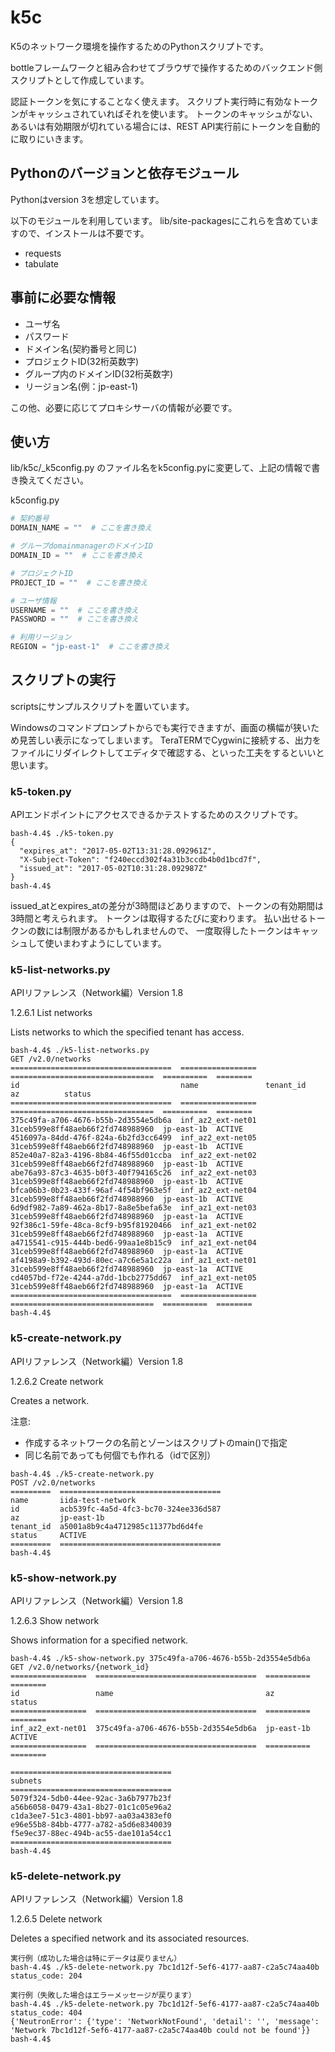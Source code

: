 # k5c

K5のネットワーク環境を操作するためのPythonスクリプトです。

bottleフレームワークと組み合わせてブラウザで操作するためのバックエンド側スクリプトとして作成しています。

認証トークンを気にすることなく使えます。
スクリプト実行時に有効なトークンがキャッシュされていればそれを使います。
トークンのキャッシュがない、あるいは有効期限が切れている場合には、REST API実行前にトークンを自動的に取りにいきます。


## Pythonのバージョンと依存モジュール

Pythonはversion 3を想定しています。

以下のモジュールを利用しています。
lib/site-packagesにこれらを含めていますので、インストールは不要です。

 - requests
 - tabulate


## 事前に必要な情報

- ユーザ名
- パスワード
- ドメイン名(契約番号と同じ)
- プロジェクトID(32桁英数字)
- グループ内のドメインID(32桁英数字)
- リージョン名(例：jp-east-1)

この他、必要に応じてプロキシサーバの情報が必要です。


## 使い方

lib/k5c/_k5config.py のファイル名をk5config.pyに変更して、上記の情報で書き換えてください。

k5config.py

```python
# 契約番号
DOMAIN_NAME = ""  # ここを書き換え

# グループdomainmanagerのドメインID
DOMAIN_ID = ""  # ここを書き換え

# プロジェクトID
PROJECT_ID = ""  # ここを書き換え

# ユーザ情報
USERNAME = ""  # ここを書き換え
PASSWORD = ""  # ここを書き換え

# 利用リージョン
REGION = "jp-east-1"  # ここを書き換え
```


## スクリプトの実行

scriptsにサンプルスクリプトを置いています。

Windowsのコマンドプロンプトからでも実行できますが、画面の横幅が狭いため見苦しい表示になってしまいます。
TeraTERMでCygwinに接続する、出力をファイルにリダイレクトしてエディタで確認する、といった工夫をするといいと思います。


### k5-token.py

APIエンドポイントにアクセスできるかテストするためのスクリプトです。

```
bash-4.4$ ./k5-token.py
{
  "expires_at": "2017-05-02T13:31:28.092961Z",
  "X-Subject-Token": "f240eccd302f4a31b3ccdb4b0d1bcd7f",
  "issued_at": "2017-05-02T10:31:28.092987Z"
}
bash-4.4$
```

issued_atとexpires_atの差分が3時間ほどありますので、トークンの有効期間は3時間と考えられます。
トークンは取得するたびに変わります。
払い出せるトークンの数には制限があるかもしれませんので、
一度取得したトークンはキャッシュして使いまわすようにしています。


### k5-list-networks.py

APIリファレンス（Network編）Version 1.8

1.2.6.1 List networks

Lists networks to which the specified tenant has access.

```
bash-4.4$ ./k5-list-networks.py
GET /v2.0/networks
====================================  =================  ================================  ==========  ========
id                                    name               tenant_id                         az          status
====================================  =================  ================================  ==========  ========
375c49fa-a706-4676-b55b-2d3554e5db6a  inf_az2_ext-net01  31ceb599e8ff48aeb66f2fd748988960  jp-east-1b  ACTIVE
4516097a-84dd-476f-824a-6b2fd3cc6499  inf_az2_ext-net05  31ceb599e8ff48aeb66f2fd748988960  jp-east-1b  ACTIVE
852e40a7-82a3-4196-8b84-46f55d01ccba  inf_az2_ext-net02  31ceb599e8ff48aeb66f2fd748988960  jp-east-1b  ACTIVE
abe76a93-87c3-4635-b0f3-40f794165c26  inf_az2_ext-net03  31ceb599e8ff48aeb66f2fd748988960  jp-east-1b  ACTIVE
bfca06b3-0b23-433f-96af-4f54bf963e5f  inf_az2_ext-net04  31ceb599e8ff48aeb66f2fd748988960  jp-east-1b  ACTIVE
6d9df982-7a89-462a-8b17-8a8e5befa63e  inf_az1_ext-net03  31ceb599e8ff48aeb66f2fd748988960  jp-east-1a  ACTIVE
92f386c1-59fe-48ca-8cf9-b95f81920466  inf_az1_ext-net02  31ceb599e8ff48aeb66f2fd748988960  jp-east-1a  ACTIVE
a4715541-c915-444b-bed6-99aa1e8b15c9  inf_az1_ext-net04  31ceb599e8ff48aeb66f2fd748988960  jp-east-1a  ACTIVE
af4198a9-b392-493d-80ec-a7c6e5a1c22a  inf_az1_ext-net01  31ceb599e8ff48aeb66f2fd748988960  jp-east-1a  ACTIVE
cd4057bd-f72e-4244-a7dd-1bcb2775dd67  inf_az1_ext-net05  31ceb599e8ff48aeb66f2fd748988960  jp-east-1a  ACTIVE
====================================  =================  ================================  ==========  ========
bash-4.4$
```


### k5-create-network.py

APIリファレンス（Network編）Version 1.8

1.2.6.2 Create network

Creates a network.

注意:
 - 作成するネットワークの名前とゾーンはスクリプトのmain()で指定
 - 同じ名前であっても何個でも作れる（idで区別）


```
bash-4.4$ ./k5-create-network.py
POST /v2.0/networks
=========  ====================================
name       iida-test-network
id         acb539fc-4a5d-4fc3-bc70-324ee336d587
az         jp-east-1b
tenant_id  a5001a8b9c4a4712985c11377bd6d4fe
status     ACTIVE
=========  ====================================
bash-4.4$
```


### k5-show-network.py

APIリファレンス（Network編）Version 1.8

1.2.6.3 Show network

Shows information for a specified network.

```
bash-4.4$ ./k5-show-network.py 375c49fa-a706-4676-b55b-2d3554e5db6a
GET /v2.0/networks/{network_id}
=================  ====================================  ==========  ========
id                 name                                  az          status
=================  ====================================  ==========  ========
inf_az2_ext-net01  375c49fa-a706-4676-b55b-2d3554e5db6a  jp-east-1b  ACTIVE
=================  ====================================  ==========  ========

====================================
subnets
====================================
5079f324-5db0-44ee-92ac-3a6b7977b23f
a56b6058-0479-43a1-8b27-01c1c05e96a2
c1da3ee7-51c3-4801-bb97-aa03a4383ef0
e96e55b8-84bb-4777-a782-a5d6e8340039
f5e9ec37-88ec-494b-ac55-dae101a54cc1
====================================
bash-4.4$
```

### k5-delete-network.py

APIリファレンス（Network編）Version 1.8

1.2.6.5 Delete network

Deletes a specified network and its associated resources.

```
実行例（成功した場合は特にデータは戻りません）
bash-4.4$ ./k5-delete-network.py 7bc1d12f-5ef6-4177-aa87-c2a5c74aa40b
status_code: 204
```

```
実行例（失敗した場合はエラーメッセージが戻ります）
bash-4.4$ ./k5-delete-network.py 7bc1d12f-5ef6-4177-aa87-c2a5c74aa40b
status_code: 404
{'NeutronError': {'type': 'NetworkNotFound', 'detail': '', 'message': 'Network 7bc1d12f-5ef6-4177-aa87-c2a5c74aa40b could not be found'}}
bash-4.4$
```

